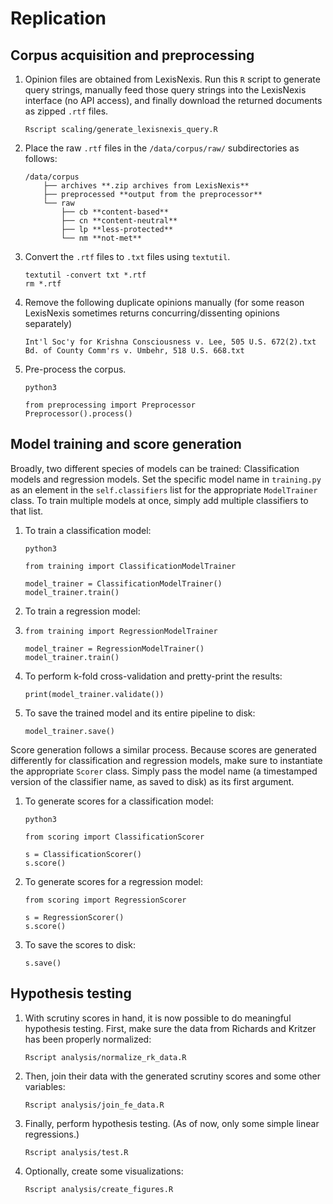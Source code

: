 # Replication
## Corpus acquisition and preprocessing
1. Opinion files are obtained from LexisNexis. Run this `R` script to generate query strings, manually feed those query strings into the LexisNexis interface (no API access), and finally download the returned documents as zipped `.rtf` files.
	
	```
	Rscript scaling/generate_lexisnexis_query.R
	```

2. Place the raw `.rtf` files in the `/data/corpus/raw/` subdirectories as follows:

	```
	/data/corpus
		├── archives **.zip archives from LexisNexis**
		├── preprocessed **output from the preprocessor**
		└── raw
			├── cb **content-based**
			├── cn **content-neutral**
			├── lp **less-protected**
			└── nm **not-met**
	```

3. Convert the `.rtf` files to `.txt` files using `textutil`.

	```
	textutil -convert txt *.rtf
	rm *.rtf
	```

4. Remove the following duplicate opinions manually (for some reason LexisNexis sometimes returns concurring/dissenting opinions separately)

	```
	Int'l Soc'y for Krishna Consciousness v. Lee, 505 U.S. 672(2).txt
	Bd. of County Comm'rs v. Umbehr, 518 U.S. 668.txt
	```

5. Pre-process the corpus.

	```
	python3
	
	from preprocessing import Preprocessor
	Preprocessor().process()
	```


## Model training and score generation
Broadly, two different species of models can be trained: Classification models and regression models. Set the specific model name in `training.py` as an element in the `self.classifiers` list for the appropriate `ModelTrainer` class. To train multiple models at once, simply add multiple classifiers to that list.

1. To train a classification model:

	```
	python3
	
	from training import ClassificationModelTrainer

	model_trainer = ClassificationModelTrainer()
	model_trainer.train()
	```

2. To train a regression model:
3. 
	```	
	from training import RegressionModelTrainer

	model_trainer = RegressionModelTrainer()
	model_trainer.train()
	```

3. To perform k-fold cross-validation and pretty-print the results:

	```
	print(model_trainer.validate())
	```

4. To save the trained model and its entire pipeline to disk:

	```
	model_trainer.save()
	```

Score generation follows a similar process. Because scores are generated differently for classification and regression models, make sure to instantiate the appropriate `Scorer` class. Simply pass the model name (a timestamped version of the classifier name, as saved to disk) as its first argument.

1. To generate scores for a classification model:

	```
	python3
	
	from scoring import ClassificationScorer
	
	s = ClassificationScorer()
	s.score()
	```

2. To generate scores for a regression model:

	```	
	from scoring import RegressionScorer
	
	s = RegressionScorer()
	s.score()
	```

3. To save the scores to disk:

	```
	s.save()
	```

## Hypothesis testing
1. With scrutiny scores in hand, it is now possible to do meaningful hypothesis testing. First, make sure the data from Richards and Kritzer has been properly normalized:

	```
	Rscript analysis/normalize_rk_data.R
	```

2. Then, join their data with the generated scrutiny scores and some other variables:

	```
	Rscript analysis/join_fe_data.R
	```

3. Finally, perform hypothesis testing. (As of now, only some simple linear regressions.)

	```
	Rscript analysis/test.R
	```

4. Optionally, create some visualizations:

	```
	Rscript analysis/create_figures.R
	```